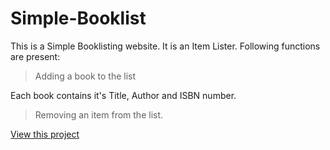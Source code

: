 # Simple-Booklist
This is a Simple Booklisting  website. It is an Item Lister. Following functions are present:

> Adding a book to the list

Each book contains it's Title, Author and ISBN number.
> Removing an item from the list.

[View this project](https://akumar111.github.io/Simple-Booklist/)
